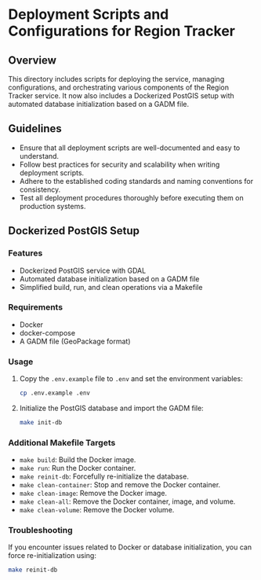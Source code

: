 # Deployment Scripts and Configurations for Region Tracker

## Overview

This directory includes scripts for deploying the service, managing configurations, and orchestrating various components
of the Region Tracker service. It now also includes a Dockerized PostGIS setup with automated database initialization
based on a GADM file.

## Guidelines

- Ensure that all deployment scripts are well-documented and easy to understand.
- Follow best practices for security and scalability when writing deployment scripts.
- Adhere to the established coding standards and naming conventions for consistency.
- Test all deployment procedures thoroughly before executing them on production systems.

## Dockerized PostGIS Setup

### Features

- Dockerized PostGIS service with GDAL
- Automated database initialization based on a GADM file
- Simplified build, run, and clean operations via a Makefile

### Requirements

- Docker
- docker-compose
- A GADM file (GeoPackage format)

### Usage

1. Copy the `.env.example` file to `.env` and set the environment variables:

   ```bash
   cp .env.example .env
   ```

2. Initialize the PostGIS database and import the GADM file:

   ```bash
   make init-db
   ```

### Additional Makefile Targets

- `make build`: Build the Docker image.
- `make run`: Run the Docker container.
- `make reinit-db`: Forcefully re-initialize the database.
- `make clean-container`: Stop and remove the Docker container.
- `make clean-image`: Remove the Docker image.
- `make clean-all`: Remove the Docker container, image, and volume.
- `make clean-volume`: Remove the Docker volume.

### Troubleshooting

If you encounter issues related to Docker or database initialization, you can force re-initialization using:

```bash
make reinit-db
```
